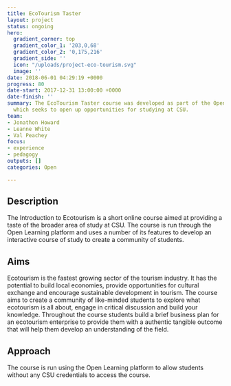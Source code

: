 ```yaml
---
title: EcoTourism Taster
layout: project
status: ongoing
hero:
  gradient_corner: top
  gradient_color_1: '203,0,68'
  gradient_color_2: '0,175,216'
  gradient_side: ''
  icon: "/uploads/project-eco-tourism.svg"
  image: ''
date: 2018-06-01 04:29:19 +0000
progress: 80
date-start: 2017-12-31 13:00:00 +0000
date-finish: ''
summary: The EcoTourism Taster course was developed as part of the Open Pathways initiative
  which seeks to open up opportunities for studying at CSU.
team:
- Jonathon Howard
- Leanne White
- Val Peachey
focus:
- experience
- pedagogy
outputs: []
categories: Open

---
```

## Description

The Introduction to Ecotourism is a short online course aimed at providing a taste of the broader area of study at CSU. The course is run through the Open Learning platform and uses a number of its features to develop an interactive course of study to create a community of students.

## Aims

Ecotourism is the fastest growing sector of the tourism industry. It has the potential to build local economies, provide opportunities for cultural exchange and encourage sustainable development in tourism. The course aims to create a community of like-minded students to explore what ecotourism is all about, engage in critical discussion and build your knowledge. Throughout the course students build a brief business plan for an ecotourism enterprise to provide them with a authentic tangible outcome that will help them develop an understanding of the field.

## Approach

The course is run using the Open Learning platform to allow students without any CSU credentials to access the course.
